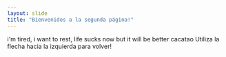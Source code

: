```yaml
---
layout: slide
title: "Bienvenidos a la segunda página!"
---
```

i'm tired, i want to rest, life sucks now but it will be better cacatao
Utiliza la flecha hacia la izquierda para volver!
